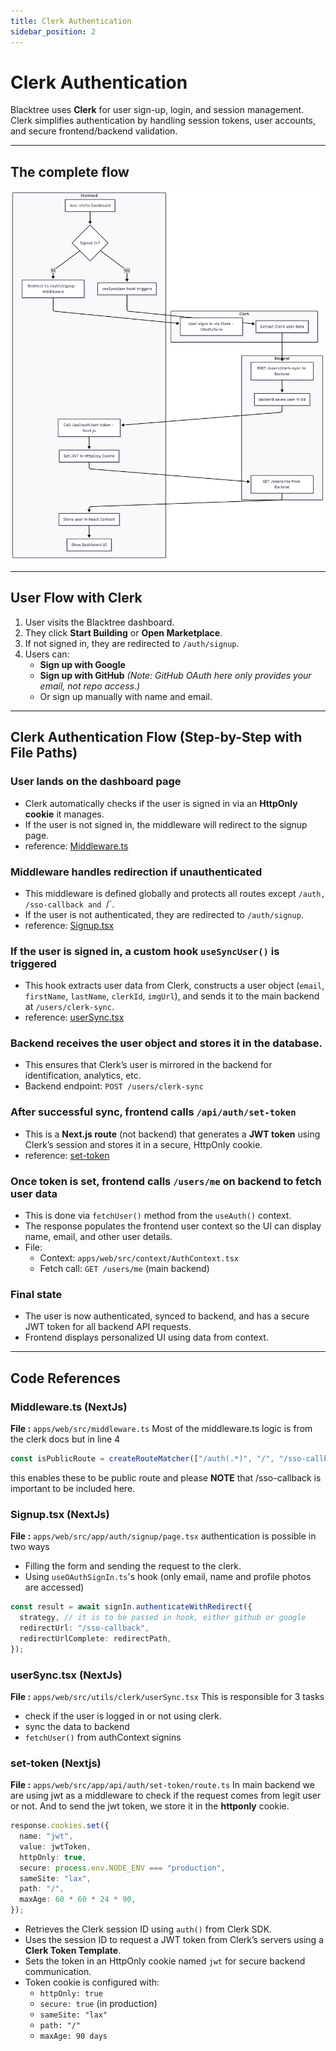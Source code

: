 ```yaml
---
title: Clerk Authentication
sidebar_position: 2
---
```


# Clerk Authentication

Blacktree uses **Clerk** for user sign-up, login, and session management. Clerk simplifies authentication by handling session tokens, user accounts, and secure frontend/backend validation.

---

## The complete flow

![alt text](<Untitled diagram _ Mermaid Chart-2025-07-29-174424.png>)

---

## User Flow with Clerk

1. User visits the Blacktree dashboard.
2. They click **Start Building** or **Open Marketplace**.
3. If not signed in, they are redirected to `/auth/signup`.
4. Users can:
   - **Sign up with Google**
   - **Sign up with GitHub** _(Note: GitHub OAuth here only provides your email, not repo access.)_
   - Or sign up manually with name and email.

---

## Clerk Authentication Flow (Step-by-Step with File Paths)

### User lands on the dashboard page

- Clerk automatically checks if the user is signed in via an **HttpOnly cookie** it manages.
- If the user is not signed in, the middleware will redirect to the signup page.
- reference: [Middleware.ts](#middlewarets-nextjs)

### Middleware handles redirection if unauthenticated

- This middleware is defined globally and protects all routes except `/auth, /sso-callback and `/`.
- If the user is not authenticated, they are redirected to `/auth/signup`.
- reference: [Signup.tsx](#signuptsx-nextjs)

### If the user is signed in, a custom hook `useSyncUser()` is triggered

- This hook extracts user data from Clerk, constructs a user object (`email`, `firstName`, `lastName`, `clerkId`, `imgUrl`), and sends it to the main backend at `/users/clerk-sync`.
- reference: [userSync.tsx](#usersynctsx-nextjs)

### Backend receives the user object and stores it in the database.

- This ensures that Clerk’s user is mirrored in the backend for identification, analytics, etc.
- Backend endpoint: `POST /users/clerk-sync`

### After successful sync, frontend calls `/api/auth/set-token`

- This is a **Next.js route** (not backend) that generates a **JWT token** using Clerk’s session and stores it in a secure, HttpOnly cookie.
- reference: [set-token](#set-token-nextjs)

### Once token is set, frontend calls `/users/me` on backend to fetch user data

- This is done via `fetchUser()` method from the `useAuth()` context.
- The response populates the frontend user context so the UI can display name, email, and other user details.
- File:
  - Context: `apps/web/src/context/AuthContext.tsx`
  - Fetch call: `GET /users/me` (main backend)

### Final state

- The user is now authenticated, synced to backend, and has a secure JWT token for all backend API requests.
- Frontend displays personalized UI using data from context.

---

## Code References

### Middleware.ts (NextJs)

**File :** `apps/web/src/middleware.ts`
Most of the middleware.ts logic is from the clerk docs but in line 4

```ts
const isPublicRoute = createRouteMatcher(["/auth(.*)", "/", "/sso-callback"]);
```

this enables these to be public route and please **NOTE** that /sso-callback is important to be included here.

### Signup.tsx (NextJs)

**File :** `apps/web/src/app/auth/signup/page.tsx`
authentication is possible in two ways

- Filling the form and sending the request to the clerk.
- Using `useOAuthSignIn.ts`'s hook (only email, name and profile photos are accessed)

```ts
const result = await signIn.authenticateWithRedirect({
  strategy, // it is to be passed in hook, either github or google
  redirectUrl: "/sso-callback",
  redirectUrlComplete: redirectPath,
});
```

### userSync.tsx (NextJs)

**File :** `apps/web/src/utils/clerk/userSync.tsx`
This is responsible for 3 tasks

- check if the user is logged in or not using clerk.
- sync the data to backend
- `fetchUser()` from authContext signins

### set-token (Nextjs)

**File :** `apps/web/src/app/api/auth/set-token/route.ts`
In main backend we are using jwt as a middleware to check if the request comes from legit user or not. And to send the jwt token, we store it in the **httponly** cookie.

```ts
response.cookies.set({
  name: "jwt",
  value: jwtToken,
  httpOnly: true,
  secure: process.env.NODE_ENV === "production",
  sameSite: "lax",
  path: "/",
  maxAge: 60 * 60 * 24 * 90,
});
```

- Retrieves the Clerk session ID using `auth()` from Clerk SDK.
- Uses the session ID to request a JWT token from Clerk’s servers using a **Clerk Token Template**.
- Sets the token in an HttpOnly cookie named `jwt` for secure backend communication.
- Token cookie is configured with:
  - `httpOnly: true`
  - `secure: true` (in production)
  - `sameSite: "lax"`
  - `path: "/"`
  - `maxAge: 90 days`
